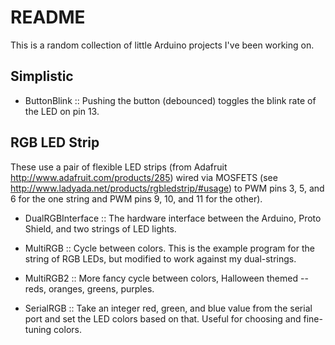 # README

This is a random collection of little Arduino projects I've been working on.

## Simplistic
 - ButtonBlink :: Pushing the button (debounced) toggles the blink rate of the LED on pin 13.

## RGB LED Strip
These use a pair of flexible LED strips (from Adafruit <http://www.adafruit.com/products/285>) wired via MOSFETS (see <http://www.ladyada.net/products/rgbledstrip/#usage>) to PWM pins 3, 5, and 6 for the one string and PWM pins 9, 10, and 11 for the other).

 - DualRGBInterface :: The hardware interface between the Arduino, Proto Shield, and two strings of LED lights.

 - MultiRGB :: Cycle between colors.  This is the example program for the string of RGB LEDs, but modified to work against my dual-strings.
 - MultiRGB2 :: More fancy cycle between colors, Halloween themed -- reds, oranges, greens, purples.
 - SerialRGB :: Take an integer red, green, and blue value from the serial port and set the LED colors based on that.  Useful for choosing and fine-tuning colors.


